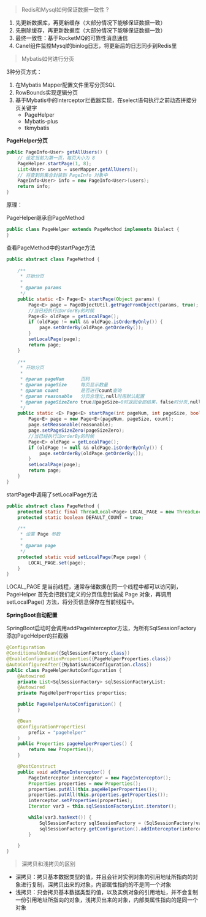 > Redis和Mysql如何保证数据一致性？

1. 先更新数据库，再更新缓存（大部分情况下能够保证数据一致）
2. 先删除缓存，再更新数据库（大部分情况下能够保证数据一致）
3. 最终一致性：基于RocketMQ的可靠性消息通信
4. Canel组件监控Mysql的binlog日志，将更新后的日志同步到Redis里



> Mybatis如何进行分页

3种分页方式：

1. 在Mybatis Mapper配置文件里写分页SQL
2. RowBounds实现逻辑分页
3. 基于Mybatis中的Interceptor拦截器实现，在select语句执行之前动态拼接分页关键字
   - PageHelper
   - Mybatis-plus
   - tkmybatis



**PageHelper分页**

```java
public PageInfo<User> getAllUsers() {
	// 设定当前为第一页，每页大小为 8
    PageHelper.startPage(1, 8);
    List<User> users = userMapper.getAllUsers();
    // 将查到的集合封装到 PageInfo 对象中
    PageInfo<User> info = new PageInfo<User>(users);
    return info;
}

```



原理：

PageHelper继承自PageMethod

```java
public class PageHelper extends PageMethod implements Dialect {
}

```



查看PageMethod中的startPage方法

```java
public abstract class PageMethod {
    
    /**
     * 开始分页
     *
     * @param params
     */
    public static <E> Page<E> startPage(Object params) {
        Page<E> page = PageObjectUtil.getPageFromObject(params, true);
        //当已经执行过orderBy的时候
        Page<E> oldPage = getLocalPage();
        if (oldPage != null && oldPage.isOrderByOnly()) {
            page.setOrderBy(oldPage.getOrderBy());
        }
        setLocalPage(page);
        return page;
    }
	
    /**
     * 开始分页
     *
     * @param pageNum      页码
     * @param pageSize     每页显示数量
     * @param count        是否进行count查询
     * @param reasonable   分页合理化,null时用默认配置
     * @param pageSizeZero true且pageSize=0时返回全部结果，false时分页,null时用默认配置
     */
    public static <E> Page<E> startPage(int pageNum, int pageSize, boolean count, Boolean reasonable, Boolean pageSizeZero) {
        Page<E> page = new Page<E>(pageNum, pageSize, count);
        page.setReasonable(reasonable);
        page.setPageSizeZero(pageSizeZero);
        //当已经执行过orderBy的时候
        Page<E> oldPage = getLocalPage();
        if (oldPage != null && oldPage.isOrderByOnly()) {
            page.setOrderBy(oldPage.getOrderBy());
        }
        setLocalPage(page);
        return page;
    }
}

```



startPage中调用了setLocalPage方法

```java
public abstract class PageMethod {
    protected static final ThreadLocal<Page> LOCAL_PAGE = new ThreadLocal<Page>();
    protected static boolean DEFAULT_COUNT = true;

    /**
     * 设置 Page 参数
     *
     * @param page
     */
    protected static void setLocalPage(Page page) {
        LOCAL_PAGE.set(page);
    }
}

```



LOCAL_PAGE 是当前线程，通常存储数据在同一个线程中都可以访问到，PageHelper 首先会把我们定义的分页信息封装成 Page 对象，再调用 setLocalPage() 方法，将分页信息保存在当前线程中。



**SpringBoot自动配置**

SpringBoot启动时会调用addPageInterceptor方法，为所有SqlSessionFactory添加PageHelper的拦截器

```java
@Configuration
@ConditionalOnBean({SqlSessionFactory.class})
@EnableConfigurationProperties({PageHelperProperties.class})
@AutoConfigureAfter({MybatisAutoConfiguration.class})
public class PageHelperAutoConfiguration {
    @Autowired
    private List<SqlSessionFactory> sqlSessionFactoryList;
    @Autowired
    private PageHelperProperties properties;

    public PageHelperAutoConfiguration() {
    }

    @Bean
    @ConfigurationProperties(
        prefix = "pagehelper"
    )
    public Properties pageHelperProperties() {
        return new Properties();
    }

    @PostConstruct
    public void addPageInterceptor() {
        PageInterceptor interceptor = new PageInterceptor();
        Properties properties = new Properties();
        properties.putAll(this.pageHelperProperties());
        properties.putAll(this.properties.getProperties());
        interceptor.setProperties(properties);
        Iterator var3 = this.sqlSessionFactoryList.iterator();

        while(var3.hasNext()) {
            SqlSessionFactory sqlSessionFactory = (SqlSessionFactory)var3.next();
            sqlSessionFactory.getConfiguration().addInterceptor(interceptor);
        }

    }
}

```







> 深拷贝和浅拷贝的区别

- 深拷贝：拷贝基本数据类型的值，并且会针对实例对象的引用地址所指向的对象进行复制，深拷贝出来的对象，内部属性指向的不是同一个对象
- 浅拷贝：只会拷贝基本数据类型的值，以及实例对象的引用地址，并不会复制一份引用地址所指向的对象，浅拷贝出来的对象，内部类属性指向的是同一个对象



































